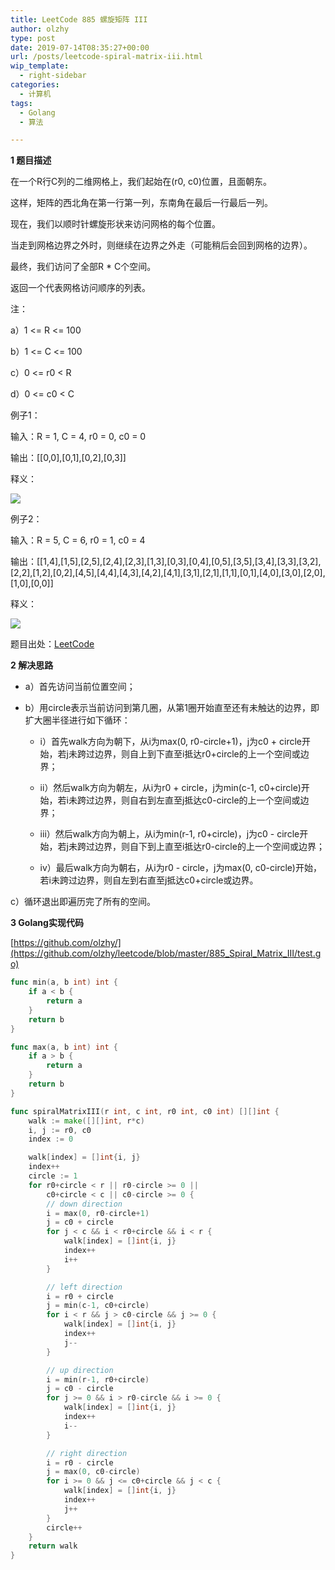 ```yaml
---
title: LeetCode 885 螺旋矩阵 III
author: olzhy
type: post
date: 2019-07-14T08:35:27+00:00
url: /posts/leetcode-spiral-matrix-iii.html
wip_template:
  - right-sidebar
categories:
  - 计算机
tags:
  - Golang
  - 算法

---
```

**1 题目描述**
  
在一个R行C列的二维网格上，我们起始在(r0, c0)位置，且面朝东。
  
这样，矩阵的西北角在第一行第一列，东南角在最后一行最后一列。
  
现在，我们以顺时针螺旋形状来访问网格的每个位置。
  
当走到网格边界之外时，则继续在边界之外走（可能稍后会回到网格的边界）。
  
最终，我们访问了全部R * C个空间。
  
返回一个代表网格访问顺序的列表。

注：
  
a）1 <= R <= 100
  
b）1 <= C <= 100
  
c）0 <= r0 < R
  
d）0 <= c0 < C

例子1：
  
输入：R = 1, C = 4, r0 = 0, c0 = 0
  
输出：[[0,0],[0,1],[0,2],[0,3]]
  
释义：

![](https://olzhy.github.io/static/images/uploads/2019/07/spiral_matrix_iii_01.png)

例子2：
  
输入：R = 5, C = 6, r0 = 1, c0 = 4
  
输出：[[1,4],[1,5],[2,5],[2,4],[2,3],[1,3],[0,3],[0,4],[0,5],[3,5],[3,4],[3,3],[3,2],[2,2],[1,2],[0,2],[4,5],[4,4],[4,3],[4,2],[4,1],[3,1],[2,1],[1,1],[0,1],[4,0],[3,0],[2,0],[1,0],[0,0]]
  
释义：

![](https://olzhy.github.io/static/images/uploads/2019/07/spiral_matrix_iii_02.png)

题目出处：[LeetCode](https://leetcode.com/problems/spiral-matrix-iii/)

**2 解决思路**
  
- a）首先访问当前位置空间；

- b）用circle表示当前访问到第几圈，从第1圈开始直至还有未触达的边界，即扩大圈半径进行如下循环：

  - i）首先walk方向为朝下，从i为max(0, r0-circle+1)，j为c0 + circle开始，若j未跨过边界，则自上到下直至i抵达r0+circle的上一个空间或边界；

  - ii）然后walk方向为朝左，从i为r0 + circle，j为min(c-1, c0+circle)开始，若i未跨过边界，则自右到左直至j抵达c0-circle的上一个空间或边界；

  - iii）然后walk方向为朝上，从i为min(r-1, r0+circle)，j为c0 - circle开始，若j未跨过边界，则自下到上直至i抵达r0-circle的上一个空间或边界；

  - iv）最后walk方向为朝右，从i为r0 - circle，j为max(0, c0-circle)开始，若i未跨过边界，则自左到右直至j抵达c0+circle或边界。

c）循环退出即遍历完了所有的空间。

**3 Golang实现代码**
  
[https://github.com/olzhy/](https://github.com/olzhy/leetcode/blob/master/885_Spiral_Matrix_III/test.go)

```go
func min(a, b int) int {
    if a < b {
        return a
    }
    return b
}

func max(a, b int) int {
    if a > b {
        return a
    }
    return b
}

func spiralMatrixIII(r int, c int, r0 int, c0 int) [][]int {
    walk := make([][]int, r*c)
    i, j := r0, c0
    index := 0

    walk[index] = []int{i, j}
    index++
    circle := 1
    for r0+circle < r || r0-circle >= 0 ||
        c0+circle < c || c0-circle >= 0 {
        // down direction
        i = max(0, r0-circle+1)
        j = c0 + circle
        for j < c && i < r0+circle && i < r {
            walk[index] = []int{i, j}
            index++
            i++
        }

        // left direction
        i = r0 + circle
        j = min(c-1, c0+circle)
        for i < r && j > c0-circle && j >= 0 {
            walk[index] = []int{i, j}
            index++
            j--
        }

        // up direction
        i = min(r-1, r0+circle)
        j = c0 - circle
        for j >= 0 && i > r0-circle && i >= 0 {
            walk[index] = []int{i, j}
            index++
            i--
        }

        // right direction
        i = r0 - circle
        j = max(0, c0-circle)
        for i >= 0 && j <= c0+circle && j < c {
            walk[index] = []int{i, j}
            index++
            j++
        }
        circle++
    }
    return walk
}
```